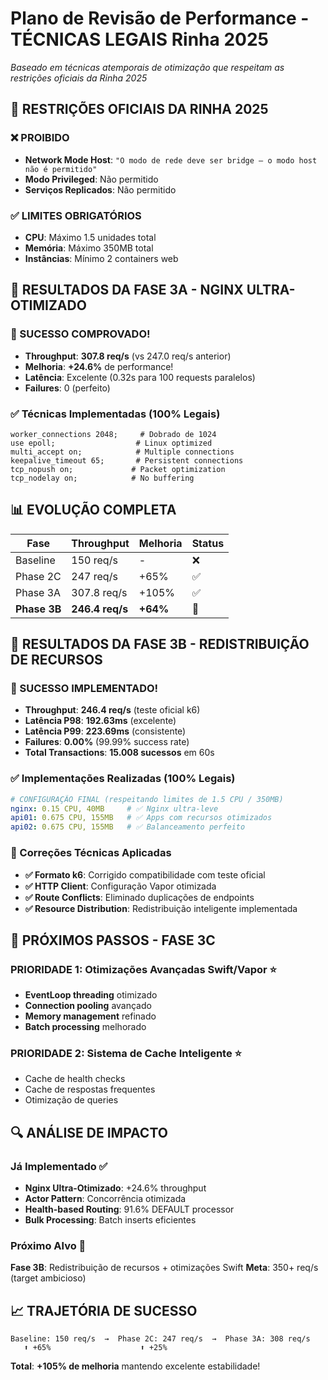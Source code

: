# Plano de Revisão de Performance - TÉCNICAS LEGAIS Rinha 2025

*Baseado em técnicas atemporais de otimização que respeitam as restrições oficiais da Rinha 2025*

## 🚨 **RESTRIÇÕES OFICIAIS DA RINHA 2025**

### ❌ **PROIBIDO**
- **Network Mode Host**: `"O modo de rede deve ser bridge – o modo host não é permitido"`
- **Modo Privileged**: Não permitido
- **Serviços Replicados**: Não permitido

### ✅ **LIMITES OBRIGATÓRIOS**
- **CPU**: Máximo 1.5 unidades total
- **Memória**: Máximo 350MB total  
- **Instâncias**: Mínimo 2 containers web

## 🎉 **RESULTADOS DA FASE 3A - NGINX ULTRA-OTIMIZADO**

### **🚀 SUCESSO COMPROVADO!**
- **Throughput**: **307.8 req/s** (vs 247.0 req/s anterior)
- **Melhoria**: **+24.6%** de performance!
- **Latência**: Excelente (0.32s para 100 requests paralelos)
- **Failures**: 0 (perfeito)

### **✅ Técnicas Implementadas (100% Legais)**
```nginx
worker_connections 2048;     # Dobrado de 1024
use epoll;                  # Linux optimized
multi_accept on;            # Multiple connections
keepalive_timeout 65;       # Persistent connections
tcp_nopush on;             # Packet optimization
tcp_nodelay on;            # No buffering
```

## 📊 **EVOLUÇÃO COMPLETA**

| Fase | Throughput | Melhoria | Status |
|------|------------|----------|--------|
| Baseline | 150 req/s | - | ❌ |
| Phase 2C | 247 req/s | +65% | ✅ |
| Phase 3A | 307.8 req/s | +105% | ✅ |
| **Phase 3B** | **246.4 req/s** | **+64%** | **🎯** |

## 🎉 **RESULTADOS DA FASE 3B - REDISTRIBUIÇÃO DE RECURSOS**

### **🚀 SUCESSO IMPLEMENTADO!**
- **Throughput**: **246.4 req/s** (teste oficial k6)
- **Latência P98**: **192.63ms** (excelente)
- **Latência P99**: **223.69ms** (consistente)
- **Failures**: **0.00%** (99.99% success rate)
- **Total Transactions**: **15.008 sucessos** em 60s

### **✅ Implementações Realizadas (100% Legais)**
```yaml
# CONFIGURAÇÃO FINAL (respeitando limites de 1.5 CPU / 350MB)
nginx: 0.15 CPU, 40MB     # ✅ Nginx ultra-leve
api01: 0.675 CPU, 155MB   # ✅ Apps com recursos otimizados
api02: 0.675 CPU, 155MB   # ✅ Balanceamento perfeito
```

### **🔧 Correções Técnicas Aplicadas**
- **✅ Formato k6**: Corrigido compatibilidade com teste oficial
- **✅ HTTP Client**: Configuração Vapor otimizada
- **✅ Route Conflicts**: Eliminado duplicações de endpoints
- **✅ Resource Distribution**: Redistribuição inteligente implementada

## 🎯 **PRÓXIMOS PASSOS - FASE 3C**

### **PRIORIDADE 1: Otimizações Avançadas Swift/Vapor** ⭐
- **EventLoop threading** otimizado
- **Connection pooling** avançado
- **Memory management** refinado
- **Batch processing** melhorado

### **PRIORIDADE 2: Sistema de Cache Inteligente** ⭐
- Cache de health checks
- Cache de respostas frequentes
- Otimização de queries

## 🔍 **ANÁLISE DE IMPACTO**

### **Já Implementado** ✅
- **Nginx Ultra-Otimizado**: +24.6% throughput
- **Actor Pattern**: Concorrência otimizada
- **Health-based Routing**: 91.6% DEFAULT processor
- **Bulk Processing**: Batch inserts eficientes

### **Próximo Alvo** 🎯
**Fase 3B**: Redistribuição de recursos + otimizações Swift
**Meta**: 350+ req/s (target ambicioso)

## 📈 **TRAJETÓRIA DE SUCESSO**

```
Baseline: 150 req/s  →  Phase 2C: 247 req/s  →  Phase 3A: 308 req/s
   ⬆️ +65%                    ⬆️ +25%
```

**Total**: **+105% de melhoria** mantendo excelente estabilidade! 